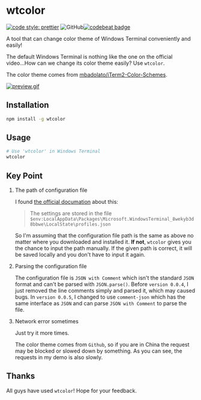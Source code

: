 # wtcolor

 [![code style: prettier](https://img.shields.io/badge/code_style-prettier-ff69b4.svg?style=flat)](https://github.com/prettier/prettier) ![GitHub](https://img.shields.io/github/license/Crawler995/wtcolor?style=flat)[![codebeat badge](https://codebeat.co/badges/d5f78ecf-3239-460a-9855-852ca6faba38)](https://codebeat.co/projects/github-com-crawler995-wtcolor-master)

A tool that can change color theme of Windows Terminal conveniently and easily!

The default Windows Terminal is nothing like the one on the official video...How can we change its color theme easily? Use `wtcolor`.

The color theme comes from [mbadolato/iTerm2-Color-Schemes]( https://github.com/mbadolato/iTerm2-Color-Schemes ).

[![preview.gif](https://i.postimg.cc/xdKZDm8D/preview.gif)](https://postimg.cc/jWScyLyZ)

## Installation

```bash
npm install -g wtcolor
```

## Usage

```bash
# Use 'wtcolor' in Windows Terminal
wtcolor
```

## Key Point

1. The path of configuration file

   I found [the official documation](https://github.com/microsoft/terminal/blob/2d707f102bf27d455e15dcc6001337a8da6869c2/doc/user-docs/UsingJsonSettings.md) about this:

   > The settings are stored in the file `$env:LocalAppData\Packages\Microsoft.WindowsTerminal_8wekyb3d8bbwe\LocalState\profiles.json`
   
   So I'm assuming that the configuration file path is the same as above no matter where you downloaded and installed it. **If not**, `wtcolor` gives you the chance to input the path manually. If the given path is correct, it will be saved locally and you don't have to input it again.
   
2. Parsing the configuration file

   The configuration file is `JSON with Comment` which isn't the standard `JSON` format and can't be parsed with `JSON.parse()`. Before `version 0.0.4`, I just removed the line comments simply and parsed it, which may caused bugs. In `version 0.0.5`, I changed to use `comment-json` which has the same interface as `JSON` and can parse `JSON with Comment` to parse the file.

3. Network error sometimes

   Just try it more times.

   The color theme comes from `Github`, so if you are in China the request may be blocked or slowed down by something. As you can see, the requests in my demo is also slowly.

## Thanks

All guys have used `wtcolor`! Hope for your feedback.

